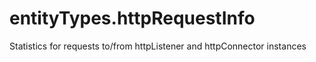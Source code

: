 # entityTypes.httpRequestInfo

Statistics for requests to/from httpListener and httpConnector instances


